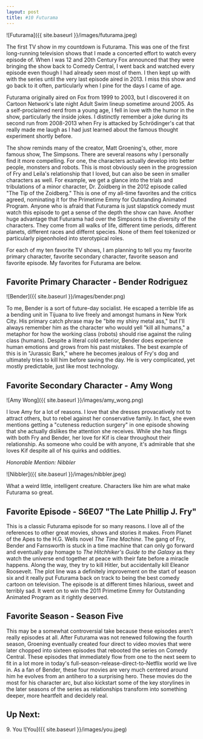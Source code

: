 ```yaml
---
layout: post
title: #10 Futurama
---
```


![Futurama]({{ site.baseurl }}/images/futurama.jpeg)

The first TV show in my countdown is Futurama. This was one of the first long-running television shows that I made a concerted effort to watch every episode of. When I was 12 and 20th Century Fox announced that they were bringing the show back to Comedy Central, I went back and watched every episode even though I had already seen most of them. I then kept up with with the series until the very last episode aired in 2013. I miss this show and go back to it often, particularly when I pine for the days I came of age.  
  
Futurama originally aired on Fox from 1999 to 2003, but I discovered it on Cartoon Network's late night Adult Swim lineup sometime around 2005. As a self-proclaimed nerd from a young age, I fell in love with the humor in the show, particularly the inside jokes. I distinctly remember a joke during its second run from 2008-2013 when Fry is attacked by Schrödinger's cat that really made me laugh as I had just learned about the famous thought experiment shortly before.  
  
The show reminds many of the creator, Matt Groening's, other, more famous show, The Simpsons. There are several reasons why I personally find it more compelling. For one, the characters actually develop into better people, monsters and robots. This is most obviously seen in the progression of Fry and Leila's relationship that I loved, but can also be seen in smaller characters as well. For example, we get a glance into the trials and tribulations of a minor character, Dr. Zoidberg in the 2012 episode called "The Tip of the Zoidberg." This is one of my all-time favorites and the critics agreed, nominating it for the Primetime Emmy for Outstanding Animated Program. Anyone who is afraid that Futurama is just slapstick comedy must watch this episode to get a sense of the depth the show can have. Another huge advantage that Futurama had over the Simpsons is the diversity of the characters. They come from all walks of life, different time periods, different planets, different races and differnt species. None of them feel tokenized or particularly pigeonholed into sterotypical roles.  
  
For each of my ten favorite TV shows, I am planning to tell you my favorite primary character, favorite secondary character, favorite season and favorite episode. My favorites for Futurama are below.

## Favorite Primary Character - Bender Rodriguez

![Bender]({{ site.baseurl }}/images/bender.png)

To me, Bender is a sort of future-day socialist. He escaped a terrible life as a bending unit in Tijuana to live freely and amongst humans in New York City. His primary catch phrase may be "bite my shiny metal ass," but I'll always remember him as the character who would yell "kill all humans," a metaphor for how the working class (robots) should rise against the ruling class (humans). Despite a literal cold exterior, Bender does experience human emotions and grows from his past mistakes. The best example of this is in "Jurassic Bark," where he becomes jealous of Fry's dog and ultimately tries to kill him before saving the day. He is very complicated, yet mostly predictable, just like most technology.
  
## Favorite Secondary Character - Amy Wong

![Amy Wong]({{ site.baseurl }}/images/amy_wong.png)
  
I love Amy for a lot of reasons. I love that she dresses provacatively not to attract others, but to rebel against her conservative family. In fact, she even mentions getting a "cuteness reduction surgery" in one episode showing that she actually dislikes the attention she receives. While she has flings with both Fry and Bender, her love for Kif is clear throughout their relationship. As someone who could be with anyone, it's admirable that she loves Kif despite all of his quirks and oddities.
  
*Honorable Mention: Nibbler*  

![Nibbler]({{ site.baseurl }}/images/nibbler.jpeg)
  
What a weird little, intelligent creature. Characters like him are what make Futurama so great.  
  
## Favorite Episode - S6E07 "The Late Phillip J. Fry"

This is a classic Futurama episode for so many reasons. I love all of the references to other great movies, shows and stories it makes. From Planet of the Apes to the H.G. Wells novel *The Time Machine*. The gang of Fry, Bender and Farnsworth is stuck in a time machine that can only go forward and eventually pay homage to *The Hitchhiker's Guide to the Galaxy* as they watch the universe end together at peace with their fate before a miracle happens. Along the way, they try to kill Hitler, but accidentally kill Eleanor Roosevelt. The plot line was a definitely improvement on the start of season six and it really put Futurama back on track to being the best comedy cartoon on television. The episode is at different times hilarious, sweet and terribly sad. It went on to win the 2011 Primetime Emmy for Outstanding Animated Program as it rightly deserved.
  
## Favorite Season - Season Five

This may be a somewhat controversial take because these episodes aren't really episodes at all. After Futurama was not renewed following the fourth season, Groening eventually created four direct to video movies that were later chopped into sixteen episodes that rebooted the series on Comedy Central. These episodes that immediately flow from one to the next seem to fit in a lot more in today's full-season-release-direct-to-Netflix world we live in. As a fan of Bender, these four movies are very much centered around him he evolves from an antihero to a surprising hero. These movies do the most for his character arc, but also kickstart some of the key storylines in the later seasons of the series as relationships transform into something deeper, more heartfelt and decidely real.
  
## Up Next:  
  
9\. You ![You]({{ site.baseurl }}/images/you.jpeg)
